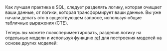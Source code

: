 Как лучшая практика в SQL, следует разделять логику, которая очищает ваши данные, от логики, которая трансформирует ваши данные. Вы уже начали делать это в существующем запросе, используя общие табличные выражения (CTE).

Теперь вы можете поэкспериментировать, разделив логику на отдельные модели и используя функцию [ref](/reference/dbt-jinja-functions/ref) для построения моделей на основе других моделей:

<Lightbox src="/img/dbt-dag.png" title="Граф, который мы хотим для нашего проекта dbt" />